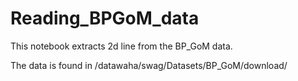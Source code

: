 # Reading_BPGoM_data
This notebook extracts 2d line from the BP_GoM data.


The data is found in /datawaha/swag/Datasets/BP_GoM/download/  
